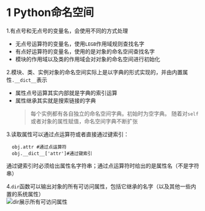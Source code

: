 <!--
    作者：华校专
    email: huaxz1986@163.com
**  本文档可用于个人学习目的，不得用于商业目的  **
-->
# 1 Python命名空间
1.有点号和无点号的变量名，会使用不同的方式处理

* 无点号运算符的变量名，使用`LEGB`作用域规则查找名字
* 有点好运算符的变量名，使用的是对象的命名空间查找名字
* 模块的作用域以及类的作用域会对对象的命名空间进行初始化

2.模块、类、实例对象的命名空间实际上是以字典的形式实现的，并由内置属性`.__dict__`表示

* 属性点号运算其实内部就是字典的索引运算
* 属性继承其实就是搜索链接的字典
	>每个实例都有各自独立的命名空间字典。初始时为空字典。
	>随着对`self`或者对象的属性赋值，命名空间字典不断扩张

3.读取属性可以通过点运算符或者直接通过键索引：

```
  obj.attr #通过点运算符
  obj.__dict__['attr']#通过键索引
```
 通过键索引时必须给出属性名字符串；通过点运算符时给出的是属性名（不是字符串）

4.`dir`函数可以输出对象的所有可访问属性，包括它继承的名字（以及其他一些内置的系统属性）  
  ![dir展示所有可访问属性](../imgs/python_25_1.JPG)

